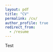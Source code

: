 ```yaml
---
layout: pdf
title: "CV"
permalink: /cv/
author_profile: true
redirect_from:
  - /resume
---
```


Test